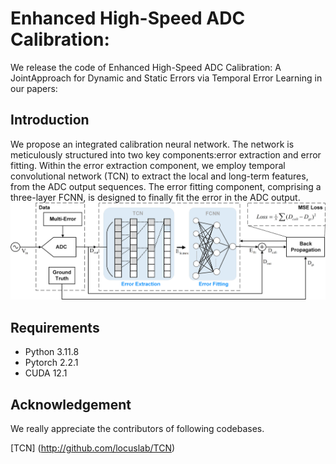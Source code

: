 # Enhanced High-Speed ADC Calibration: 
We release the code of Enhanced High-Speed ADC Calibration: A JointApproach for Dynamic and Static Errors via Temporal Error Learning in our papers:
## Introduction
We propose an integrated calibration neural network. The network is meticulously structured into two key components:error extraction and error fitting. Within the error extraction component, we employ temporal convolutional network (TCN) to extract the local and long-term features, from the ADC output sequences. The error fitting component, comprising a three-layer FCNN, is designed to finally fit the error in the ADC output.
![image](Fig.1.png)

## Requirements
* Python 3.11.8
* Pytorch 2.2.1
* CUDA 12.1

## Acknowledgement
We really appreciate the contributors of following codebases.

[TCN] (http://github.com/locuslab/TCN)
